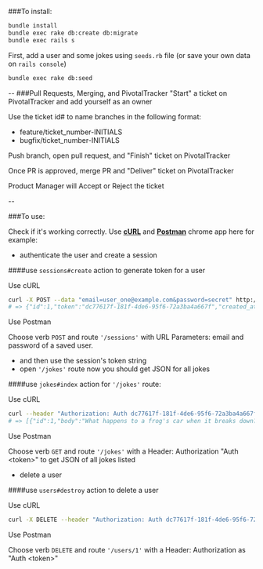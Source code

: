 ###To install:

```sh
bundle install
bundle exec rake db:create db:migrate
bundle exec rails s
```

First, add a user and some jokes using `seeds.rb` file (or save your own data on `rails console`)

```sh
bundle exec rake db:seed
```
--
###Pull Requests, Merging, and PivotalTracker
"Start" a ticket on PivotalTracker and add yourself as an owner

Use the ticket id# to name branches in the following format:
+ feature/ticket_number-INITIALS
+ bugfix/ticket_number-INITIALS

Push branch, open pull request, and "Finish" ticket on PivotalTracker

Once PR is approved, merge PR and "Deliver" ticket on PivotalTracker

Product Manager will Accept or Reject the ticket

--

###To use:

Check if it's working correctly. Use [**cURL**](http://curl.haxx.se/docs/httpscripting.html) and [**Postman**](https://chrome.google.com/webstore/detail/postman/fhbjgbiflinjbdggehcddcbncdddomop) chrome app here for example:

+ authenticate the user and create a session

####use `sessions#create` action to generate token for a user

Use cURL

```sh
curl -X POST --data "email=user_one@example.com&password=secret" http://localhost:3000/sessions
# => {"id":1,"token":"dc77617f-181f-4de6-95f6-72a3ba4a667f","created_at":"2015-09-02T01:11:49.480Z","updated_at":"2015-09-02T01:11:49.480Z","user_id":1}
```
Use Postman

Choose verb `POST` and route `'/sessions'` with URL Parameters: email and password of a saved user.

+ and then use the session's token string
+ open `'/jokes'` route now you should get JSON for all jokes

####use `jokes#index` action for `'/jokes'` route:

Use cURL

```sh
curl --header "Authorization: Auth dc77617f-181f-4de6-95f6-72a3ba4a667f" http://localhost:3000/jokes
# => [{"id":1,"body":"What happens to a frog's car when it breaks down? It gets toad away."},{"id":2,"body":"My friend thinks he is smart. He told me an onion is the only food that makes you cry, so I threw a coconut at his face."}]
```
Use Postman

Choose verb `GET` and route `'/jokes'` with a Header: Authorization "Auth \<token\>" to get JSON of all jokes listed

+ delete a user

####use `users#destroy` action to delete a user

Use cURL

```sh
curl -X DELETE --header "Authorization: Auth dc77617f-181f-4de6-95f6-72a3ba4a667f" http://localhost:3000/users/1
```
Use Postman

Choose verb `DELETE` and route `'/users/1'` with a Header: Authorization as "Auth \<token\>"

